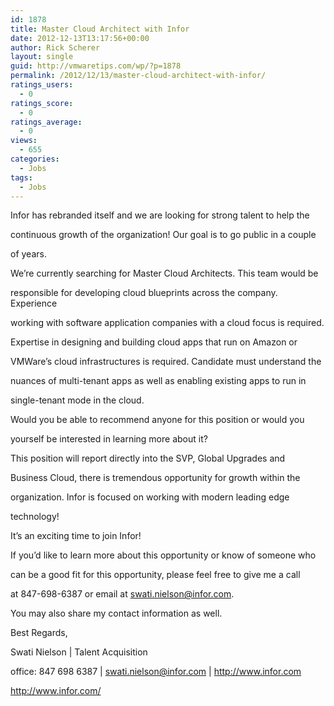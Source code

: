 ```yaml
---
id: 1878
title: Master Cloud Architect with Infor
date: 2012-12-13T13:17:56+00:00
author: Rick Scherer
layout: single
guid: http://vmwaretips.com/wp/?p=1878
permalink: /2012/12/13/master-cloud-architect-with-infor/
ratings_users:
  - 0
ratings_score:
  - 0
ratings_average:
  - 0
views:
  - 655
categories:
  - Jobs
tags:
  - Jobs
---
```

Infor has rebranded itself and we are looking for strong talent to help the
  
continuous growth of the organization! Our goal is to go public in a couple
  
of years. 

We&#8217;re currently searching for Master Cloud Architects. This team would be
  
responsible for developing cloud blueprints across the company. Experience
  
working with software application companies with a cloud focus is required.
  
Expertise in designing and building cloud apps that run on Amazon or
  
VMWare&#8217;s cloud infrastructures is required. Candidate must understand the
  
nuances of multi-tenant apps as well as enabling existing apps to run in
  
single-tenant mode in the cloud. 

Would you be able to recommend anyone for this position or would you
  
yourself be interested in learning more about it? 

This position will report directly into the SVP, Global Upgrades and
  
Business Cloud, there is tremendous opportunity for growth within the
  
organization. Infor is focused on working with modern leading edge
  
technology!

It&#8217;s an exciting time to join Infor!

If you&#8217;d like to learn more about this opportunity or know of someone who
  
can be a good fit for this opportunity, please feel free to give me a call
  
at 847-698-6387 or email at swati.nielson@infor.com. 

You may also share my contact information as well.

Best Regards,

Swati Nielson | Talent Acquisition 

office: 847 698 6387 | swati.nielson@infor.com | http://www.infor.com
  
<http://www.infor.com/>
